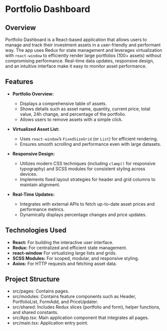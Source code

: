 # Portfolio Dashboard

## Overview

Portfolio Dashboard is a React-based application that allows users to manage and track their investment assets in a user-friendly and performant way. The app uses Redux for state management and leverages virtualization with `react-window` to efficiently render large portfolios (100+ assets) without compromising performance. Real-time data updates, responsive design, and an intuitive interface make it easy to monitor asset performance.

## Features

- **Portfolio Overview:**
  - Displays a comprehensive table of assets.
  - Shows details such as asset name, quantity, current price, total value, 24h change, and percentage of the portfolio.
  - Allows users to remove assets with a simple click.

- **Virtualized Asset List:**
  - Uses `react-window`’s `FixedSizeGrid` (or `List`) for efficient rendering.
  - Ensures smooth scrolling and performance even with large datasets.

- **Responsive Design:**
  - Utilizes modern CSS techniques (including `clamp()` for responsive typography) and SCSS modules for consistent styling across devices.
  - Implements fixed layout strategies for header and grid columns to maintain alignment.

- **Real-Time Updates:**
  - Integrates with external APIs to fetch up-to-date asset prices and performance metrics.
  - Dynamically displays percentage changes and price updates.

## Technologies Used

- **React:** For building the interactive user interface.
- **Redux:** For centralized and efficient state management.
- **react-window** For virtualizing large lists and grids.
- **SCSS Modules:** For scoped, modular, and responsive styling.
- **Axios:** For HTTP requests and fetching asset data.

## Project Structure
- src/pages: Contains pages.
- src/modules: Contains feature components such as Header, PortfolioList, FormAdd, and PriceUpdater.
- src/shared: Includes Redux slices (portfolio and form), helper functions, and shared constants.
- src/App.tsx: Main application component that integrates all pages.
- src/main.tsx: Application entry point.
